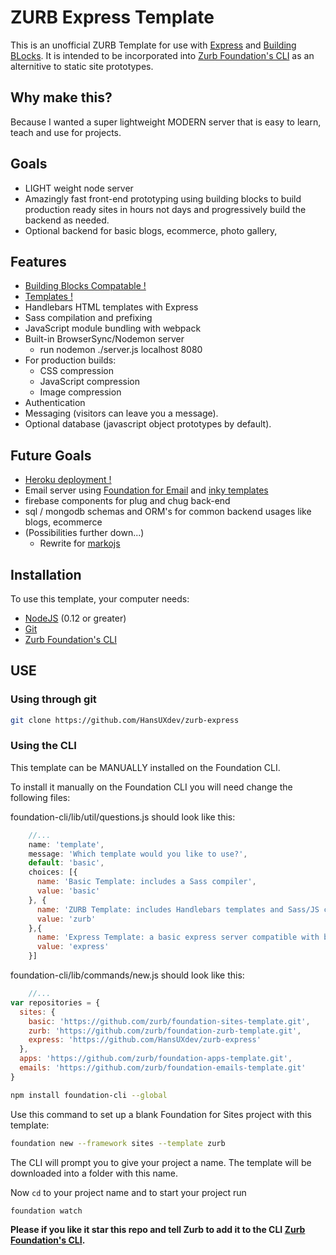 # ZURB Express Template
This is an unofficial ZURB Template for use with [Express](http://expressjs.com/en/4x/api.html) and [Building BLocks](foundation.zurb.com/building-blocks/). It is intended to be incorporated into [Zurb Foundation's CLI](https://github.com/zurb/foundation-cli) as an alternitive to static site prototypes.

## Why make this? 
Because I wanted a super lightweight MODERN server that is easy to learn, teach and use for projects.

## Goals
- LIGHT weight node server
- Amazingly fast front-end prototyping using building blocks to build production ready sites in hours not days and progressively build the backend as needed.
- Optional backend for basic blogs, ecommerce, photo gallery, 

## Features
- [Building Blocks Compatable !](http://foundation.zurb.com/building-blocks/)
- [Templates !](http://foundation.zurb.com/templates.html)
- Handlebars HTML templates with Express
- Sass compilation and prefixing
- JavaScript module bundling with webpack
- Built-in BrowserSync/Nodemon server 
  - run nodemon ./server.js localhost 8080
- For production builds:
  - CSS compression
  - JavaScript compression
  - Image compression
- Authentication
- Messaging (visitors can leave you a message).
- Optional database (javascript object prototypes by default).

## Future Goals
- [Heroku deployment !](https://www.heroku.com/)
- Email server using [Foundation for Email](http://foundation.zurb.com/emails.html) and [inky templates](https://github.com/zurb/inky)
- firebase components for plug and chug back-end
- sql / mongodb schemas and ORM's for common backend usages like blogs, ecommerce
- (Possibilities further down...) 
  - Rewrite for [markojs](http://markojs.com/)

## Installation

To use this template, your computer needs:

- [NodeJS](https://nodejs.org/en/) (0.12 or greater)
- [Git](https://git-scm.com/)
- [Zurb Foundation's CLI](https://github.com/zurb/foundation-cli)


## USE
### Using through git
```bash
git clone https://github.com/HansUXdev/zurb-express
```

### Using the CLI
This template can be MANUALLY installed on the Foundation CLI.

To install it manually on the Foundation CLI you will need change the following files:

foundation-cli/lib/util/questions.js should look like this:

```javascript
	//...
    name: 'template',
    message: 'Which template would you like to use?',
    default: 'basic',
    choices: [{
      name: 'Basic Template: includes a Sass compiler',
      value: 'basic'
    }, {
      name: 'ZURB Template: includes Handlebars templates and Sass/JS compilers',
      value: 'zurb'
    },{
      name: 'Express Template: a basic express server compatible with building blocks',
      value: 'express'
    }]
```
foundation-cli/lib/commands/new.js should look like this:

```javascript
	//...
var repositories = {
  sites: {
    basic: 'https://github.com/zurb/foundation-sites-template.git',
    zurb: 'https://github.com/zurb/foundation-zurb-template.git',
    express: 'https://github.com/HansUXdev/zurb-express'
  },
  apps: 'https://github.com/zurb/foundation-apps-template.git',
  emails: 'https://github.com/zurb/foundation-emails-template.git'
}
```

```bash
npm install foundation-cli --global
```

Use this command to set up a blank Foundation for Sites project with this template:

```bash
foundation new --framework sites --template zurb
```

The CLI will prompt you to give your project a name. The template will be downloaded into a folder with this name.

Now `cd` to your project name and to start your project run 

```bash
foundation watch
```

**Please if you like it star this repo and tell Zurb to add it to the CLI [Zurb Foundation's CLI](https://github.com/zurb/foundation-cli/issues).**
